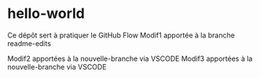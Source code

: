 # hello-world
Ce dépôt sert à pratiquer le GitHub Flow
Modif1 apportée à la branche readme-edits

Modif2 apportées à la nouvelle-branche via VSCODE
Modif3 apportées à la nouvelle-branche via VSCODE

